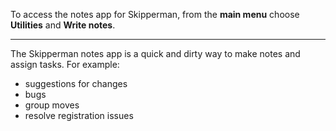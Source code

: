 To access the notes app for Skipperman, from the **main menu** choose **Utilities** and **Write notes**.
___

The Skipperman notes app is a quick and dirty way to make notes and assign tasks. For example:

- suggestions for changes 
- bugs
- group moves
- resolve registration issues


